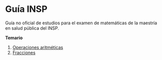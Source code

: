 # Guía INSP
Guía no oficial de estudios para el examen de matemáticas de la maestría en salud pública del INSP.

**Temario**
1. [Operaciones aritméticas](https://rodrigozepeda.github.io/GuiaINSP/OperacionesAritmeticas.html)
2. [Fracciones](https://rodrigozepeda.github.io/GuiaINSP/Fracciones.html)
